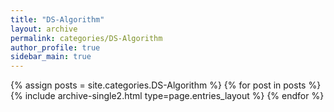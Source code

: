 ```yaml
---
title: "DS-Algorithm"
layout: archive
permalink: categories/DS-Algorithm
author_profile: true
sidebar_main: true
---
```


{% assign posts = site.categories.DS-Algorithm %}
{% for post in posts %} {% include archive-single2.html type=page.entries_layout %} {% endfor %}